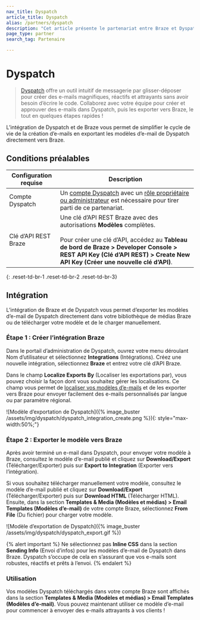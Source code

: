 ```yaml
---
nav_title: Dyspatch
article_title: Dyspatch
alias: /partners/dyspatch
description: "Cet article présente le partenariat entre Braze et Dyspatch, un générateur d’e-mails par glisser-déposer qui vous permet de créer des e-mails magnifiques, réactifs et attrayants sans avoir besoin d’écrire le code."
page_type: partner
search_tag: Partenaire

---
```


# Dyspatch

> [Dyspatch][1] offre un outil intuitif de messagerie par glisser-déposer pour créer des e-mails magnifiques, réactifs et attrayants sans avoir besoin d’écrire le code. Collaborez avec votre équipe pour créer et approuver des e-mails dans Dyspatch, puis les exporter vers Braze, le tout en quelques étapes rapides ! 

L’intégration de Dyspatch et de Braze vous permet de simplifier le cycle de vie de la création d’e-mails en exportant les modèles d’e-mail de Dyspatch directement vers Braze.

## Conditions préalables

| Configuration requise | Description |
| ----------- | ----------- |
| Compte Dyspatch | Un [compte Dyspatch][3] avec un [rôle propriétaire ou administrateur][4] est nécessaire pour tirer parti de ce partenariat. |
| Clé d’API REST Braze | Une clé d’API REST Braze avec des autorisations **Modèles** complètes. <br><br> Pour créer une clé d’API, accédez au **Tableau de bord de Braze > Developer Console > REST API Key (Clé d’API REST) > Create New API Key (Créer une nouvelle clé d’API)**. |
{: .reset-td-br-1 .reset-td-br-2 .reset-td-br-3}

## Intégration

L’intégration de Braze et de Dyspatch vous permet d’exporter les modèles d’e-mail de Dyspatch directement dans votre bibliothèque de médias Braze ou de télécharger votre modèle et de le charger manuellement. 

### Étape 1 : Créer l’intégration Braze

Dans le portail d’administration de Dyspatch, ouvrez votre menu déroulant Nom d’utilisateur et sélectionnez **Integrations** (Intégrations). Créez une nouvelle intégration, sélectionnez **Braze** et entrez votre clé d’API Braze.

Dans le champ **Localize Exports By** (Localiser les exportations par), vous pouvez choisir la façon dont vous souhaitez gérer les localisations. Ce champ vous permet de [localiser vos modèles d’e-mails][6] et de les exporter vers Braze pour envoyer facilement des e-mails personnalisés par langue ou par paramètre régional. 

![Modèle d’exportation de Dyspatch]({% image_buster /assets/img/dyspatch/dyspatch_integration_create.png %}){: style="max-width:50%;"}

### Étape 2 : Exporter le modèle vers Braze

Après avoir terminé un e-mail dans Dyspatch, pour envoyer votre modèle à Braze, consultez le modèle d’e-mail publié et cliquez sur **Download/Export** (Télécharger/Exporter) puis sur **Export to Integration** (Exporter vers l’intégration).

Si vous souhaitez télécharger manuellement votre modèle, consultez le modèle d’e-mail publié et cliquez sur **Download/Export** (Télécharger/Exporter) puis sur **Download HTML** (Télécharger HTML). Ensuite, dans la section **Templates & Media (Modèles et médias) > Email Templates (Modèles d’e-mail)** de votre compte Braze, sélectionnez **From File** (Du fichier) pour charger votre modèle.

![Modèle d’exportation de Dyspatch]({% image_buster /assets/img/dyspatch/dyspatch_export.gif %})

{% alert important %}
Ne sélectionnez pas **Inline CSS** dans la section **Sending Info** (Envoi d’infos) pour les modèles d’e-mail de Dyspatch dans Braze. Dyspatch s’occupe de cela en s’assurant que vos e-mails sont robustes, réactifs et prêts à l’envoi.
{% endalert %}

### Utilisation

Vos modèles Dyspatch téléchargés dans votre compte Braze sont affichés dans la section **Templates & Media (Modèles et médias) > Email Templates (Modèles d’e-mail)**. Vous pouvez maintenant utiliser ce modèle d’e-mail pour commencer à envoyer des e-mails attrayants à vos clients !

[1]: https://www.dyspatch.io
[2]: https://dashboard.braze.com/sign_in
[3]: https://www.dyspatch.io/login/
[4]: https://docs.dyspatch.io/administration/dyspatch_roles/
[5]: https://docs.dyspatch.io/exports/export_to_braze/#download-your-template
[6]: https://docs.dyspatch.io/localization/localizing_a_template/

